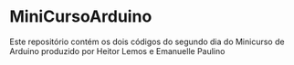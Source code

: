 # MiniCursoArduino
Este repositório contém os dois códigos do segundo dia do Minicurso de Arduino produzido por Heitor Lemos e Emanuelle Paulino
